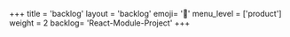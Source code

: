 +++
title = 'backlog'
layout = 'backlog'
emoji= '🥞'
menu_level = ['product']
weight = 2
backlog= 'React-Module-Project'
+++
